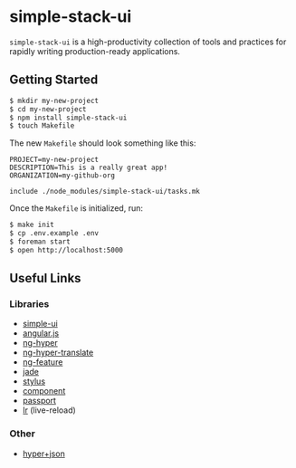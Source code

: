 simple-stack-ui
===============

`simple-stack-ui` is a high-productivity collection of tools and practices for rapidly writing production-ready applications.

Getting Started
---------------

```sh
$ mkdir my-new-project
$ cd my-new-project
$ npm install simple-stack-ui
$ touch Makefile
```

The new `Makefile` should look something like this:

```make
PROJECT=my-new-project
DESCRIPTION=This is a really great app!
ORGANIZATION=my-github-org

include ./node_modules/simple-stack-ui/tasks.mk
```

Once the `Makefile` is initialized, run:

```sh
$ make init
$ cp .env.example .env
$ foreman start
$ open http://localhost:5000
```

Useful Links
------------

### Libraries

* [simple-ui](https://github.com/simple-app/simple-ui)
* [angular.js](http://docs.angularjs.org/api)
* [ng-hyper](https://github.com/hypergroup/ng-hyper)
* [ng-hyper-translate](https://github.com/hypergroup/ng-hyper-translate)
* [ng-feature](https://github.com/camshaft/ng-feature)
* [jade](http://jade-lang.com/)
* [stylus](http://learnboost.github.io/stylus/)
* [component](https://github.com/component/component)
* [passport](http://passportjs.org/)
* [lr](https://github.com/mndvns/lr) (live-reload)

### Other

* [hyper+json](https://github.com/hypergroup/hyper-json)
